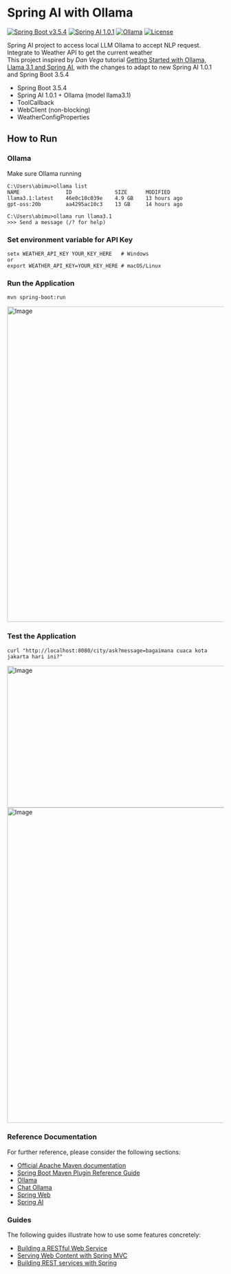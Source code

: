 # Spring AI with Ollama

[![Spring Boot v3.5.4](https://img.shields.io/badge/Java-SpringBoot-green)](https://spring.io/)
[![Spring AI 1.0.1](http://img.shields.io/:AI-SpringAI-orange.svg)](https://docs.spring.io/spring-ai/reference/index.html)
[![Ollama](http://img.shields.io/:LLM-Ollama-brown.svg)](https://ollama.com/)
[![License](http://img.shields.io/:license-Apache-blue.svg)](https://www.apache.org/licenses/LICENSE-2.0)

Spring AI project to access local LLM Ollama to accept NLP request.
Integrate to Weather API to get the current weather  
This project inspired by *Dan Vega* tutorial [Getting Started with Ollama, Llama 3.1 and Spring AI](https://www.youtube.com/watch?v=dffEF9ORVUg&t=879s), with the changes to adapt to new Spring AI 1.0.1 and Spring Boot 3.5.4  

- Spring Boot 3.5.4
- Spring AI 1.0.1 + Ollama (model llama3.1)
- ToolCallback
- WebClient (non-blocking)
- WeatherConfigProperties 

## How to Run
### Ollama
Make sure Ollama running
```
C:\Users\abimu>ollama list
NAME               ID              SIZE      MODIFIED
llama3.1:latest    46e0c10c039e    4.9 GB    13 hours ago
gpt-oss:20b        aa4295ac10c3    13 GB     14 hours ago

C:\Users\abimu>ollama run llama3.1
>>> Send a message (/? for help)
```

### Set environment variable for API Key
```
setx WEATHER_API_KEY YOUR_KEY_HERE   # Windows
or
export WEATHER_API_KEY=YOUR_KEY_HERE # macOS/Linux
```
### Run the Application
```
mvn spring-boot:run
```
<img width="1427" height="732" alt="Image" src="https://github.com/user-attachments/assets/776673a1-20d9-425f-a61a-6333532673ef" />

### Test the Application
```
curl "http://localhost:8080/city/ask?message=bagaimana cuaca kota jakarta hari ini?"
```
<img width="843" height="329" alt="Image" src="https://github.com/user-attachments/assets/36ee9edc-b897-4425-b3c0-b07302773f51" />  

<img width="1427" height="732" alt="Image" src="https://github.com/user-attachments/assets/7a766244-e768-4f9d-bf99-2d5bdc693345" />  

### Reference Documentation
For further reference, please consider the following sections:

* [Official Apache Maven documentation](https://maven.apache.org/guides/index.html)
* [Spring Boot Maven Plugin Reference Guide](https://docs.spring.io/spring-boot/3.5.4/maven-plugin)
* [Ollama](https://ollama.com/)
* [Chat Ollama](https://docs.spring.io/spring-ai/reference/api/chat/ollama-chat.html)
* [Spring Web](https://docs.spring.io/spring-boot/3.5.4/reference/web/servlet.html)
* [Spring AI](https://docs.spring.io/spring-ai/reference/index.html)

### Guides
The following guides illustrate how to use some features concretely:

* [Building a RESTful Web Service](https://spring.io/guides/gs/rest-service/)
* [Serving Web Content with Spring MVC](https://spring.io/guides/gs/serving-web-content/)
* [Building REST services with Spring](https://spring.io/guides/tutorials/rest/)
